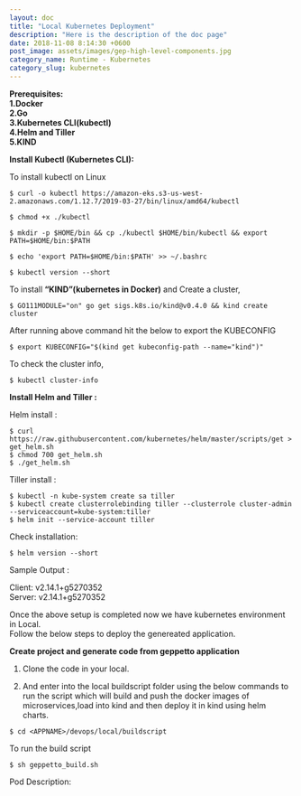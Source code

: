 ```yaml
---
layout: doc
title: "Local Kubernetes Deployment"
description: "Here is the description of the doc page"
date: 2018-11-08 8:14:30 +0600
post_image: assets/images/gep-high-level-components.jpg
category_name: Runtime - Kubernetes
category_slug: kubernetes
---
```

<b>Prerequisites:        
           1.Docker<br>
           2.Go<br>
           3.Kubernetes CLI(kubectl)<br>
           4.Helm and Tiller<br>
           5.KIND<br></b>


<b>Install Kubectl (Kubernetes CLI):</b>

To install kubectl on Linux

```$ curl -o kubectl https://amazon-eks.s3-us-west-2.amazonaws.com/1.12.7/2019-03-27/bin/linux/amd64/kubectl```

```$ chmod +x ./kubectl```

```$ mkdir -p $HOME/bin && cp ./kubectl $HOME/bin/kubectl && export PATH=$HOME/bin:$PATH```

```$ echo 'export PATH=$HOME/bin:$PATH' >> ~/.bashrc```

```$ kubectl version --short```

To install <b>“KIND”(kubernetes in Docker)</b> and Create a cluster,

 ```$ GO111MODULE="on" go get sigs.k8s.io/kind@v0.4.0 && kind create cluster```

After running above command hit the below to export the KUBECONFIG

```$ export KUBECONFIG="$(kind get kubeconfig-path --name="kind")"```

To check the cluster info,

 ```$ kubectl cluster-info```


<b>Install Helm and Tiller :</b>

Helm install :<br>

```$ curl https://raw.githubusercontent.com/kubernetes/helm/master/scripts/get > get_helm.sh``` <br>
```$ chmod 700 get_helm.sh```<br>
```$ ./get_helm.sh```<br>

Tiller install :<br>

```$ kubectl -n kube-system create sa tiller```<br>
```$ kubectl create clusterrolebinding tiller --clusterrole cluster-admin --serviceaccount=kube-system:tiller```<br>
```$ helm init --service-account tiller```<br>


Check installation:

```$ helm version --short```

Sample Output : 

  Client: v2.14.1+g5270352<br>
  Server: v2.14.1+g5270352<br>

Once the above setup is completed now we have kubernetes environment in Local.<br>
Follow the below steps to deploy the genereated application.

<b>Create project and generate code from geppetto  application</b>

1. Clone the code in your local.

2. And enter into the local buildscript folder using the below commands to run the script which will build and push the docker images of microservices,load into kind and then deploy it in kind using helm charts.

```$ cd <APPNAME>/devops/local/buildscript```

To run the build script

```$ sh geppetto_build.sh```


Pod Description:








